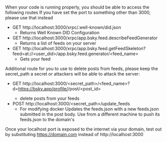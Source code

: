 When your code is running properly, you should be able to access the following routes 
If you have set the port to something other than 3000, please use that instead
- GET http://localhost:3000/xrpc/.well-known/did.json
  - Returns Well Known DID Configuration
- GET http://localhost:3000/xrpc/app.bsky.feed.describeFeedGenerator
  - Returns a list of feeds on your server
- GET http://localhost:3000/xrpc/app.bsky.feed.getFeedSkeleton?feed=at://<user_did>/app.bsky.feed.generator/<feed_name>
  - Gets your feed

Additional route for you to use to delete posts from feeds, 
please keep the secret_path a secret or attackers will be able to attack the server:
- GET http://localhost:3000/<secret_path>/<feed_name>?d=https://bsky.app/profile/<user>/post/<post_id>
  - delete posts from your feeds
- POST http://localhost:3000/<secret_path>/update_feeds
  - For modifying docker Updates the feeds.json with a new feeds.json submitted in the post body. Use <yarn update-feeds> from a different machine to push its feeds.json to the domain's

Once your localhost port is exposed to the internet via your domain, test out by substituting https://domain.com instead of http://localhost:3000
